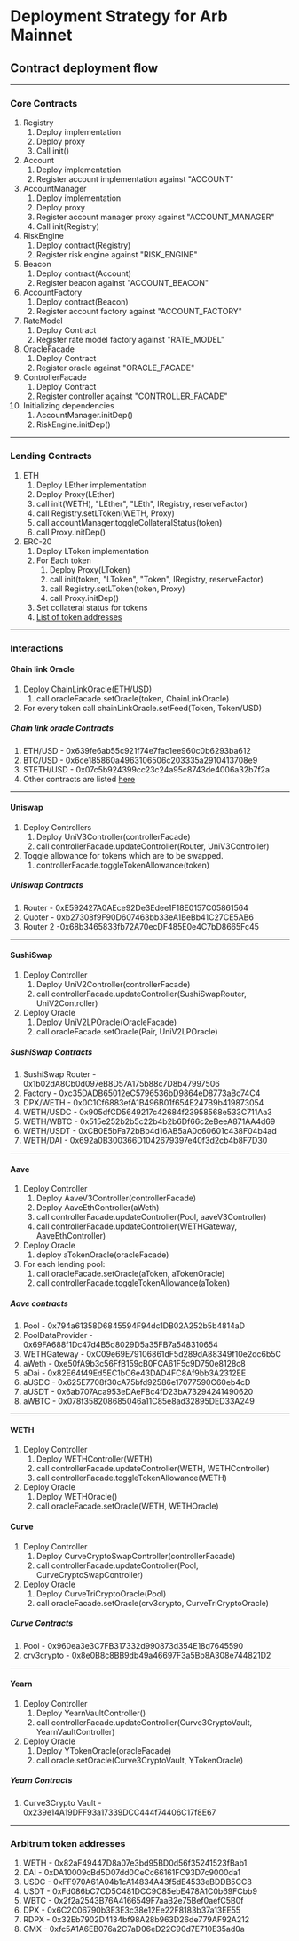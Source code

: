 # Deployment Strategy for Arb Mainnet

## Contract deployment flow

---

### Core Contracts

1. Registry
   1. Deploy implementation
   2. Deploy proxy
   3. Call init()
2. Account
   1. Deploy implementation
   2. Register account implementation against "ACCOUNT"
3. AccountManager
   1. Deploy implementation
   2. Deploy proxy
   3. Register account manager proxy against "ACCOUNT_MANAGER"
   4. Call init(Registry)
4. RiskEngine
   1. Deploy contract(Registry)
   2. Register risk engine against "RISK_ENGINE"
5. Beacon
   1. Deploy contract(Account)
   2. Register beacon against "ACCOUNT_BEACON"
6. AccountFactory
   1. Deploy contract(Beacon)
   2. Register account factory against "ACCOUNT_FACTORY"
7. RateModel
   1. Deploy Contract
   2. Register rate model factory against "RATE_MODEL"
8. OracleFacade
   1. Deploy Contract
   2. Register oracle against "ORACLE_FACADE"
9. ControllerFacade
   1. Deploy Contract
   2. Register controller against "CONTROLLER_FACADE"
10. Initializing dependencies
    1. AccountManager.initDep()
    2. RiskEngine.initDep()

---

### Lending Contracts

1. ETH
   1. Deploy LEther implementation
   2. Deploy Proxy(LEther)
   3. call init(WETH), "LEther", "LEth", IRegistry, reserveFactor)
   4. call Registry.setLToken(WETH, Proxy)
   5. call accountManager.toggleCollateralStatus(token)
   6. call Proxy.initDep()
2. ERC-20
   1. Deploy LToken implementation
   2. For Each token
      1. Deploy Proxy(LToken)
      2. call init(token, "LToken", "Token", IRegistry, reserveFactor)
      3. call Registry.setLToken(token, Proxy)
      4. call Proxy.initDep()
   3. Set collateral status for tokens
   4. [List of token addresses](deployment_strat_arbi.md/#arbitrum-token-addresses)

---

### Interactions

#### Chain link Oracle

1. Deploy ChainLinkOracle(ETH/USD)
    1. call oracleFacade.setOracle(token, ChainLinkOracle)
2. For every token call chainLinkOracle.setFeed(Token, Token/USD)

##### Chain link oracle Contracts

1. ETH/USD - 0x639fe6ab55c921f74e7fac1ee960c0b6293ba612
2. BTC/USD - 0x6ce185860a4963106506c203335a2910413708e9
3. STETH/USD - 0x07c5b924399cc23c24a95c8743de4006a32b7f2a
4. Other contracts are listed [here](https://data.chain.link/arbitrum/mainnet/crypto-usd)

---

#### Uniswap

1. Deploy Controllers
   1. Deploy UniV3Controller(controllerFacade)
   2. call controllerFacade.updateController(Router, UniV3Controller)
2. Toggle allowance for tokens which are to be swapped.
   1. controllerFacade.toggleTokenAllowance(token)

##### Uniswap Contracts

1. Router - 0xE592427A0AEce92De3Edee1F18E0157C05861564
2. Quoter - 0xb27308f9F90D607463bb33eA1BeBb41C27CE5AB6
3. Router 2 -0x68b3465833fb72A70ecDF485E0e4C7bD8665Fc45

---

#### SushiSwap

1. Deploy Controller
   1. Deploy UniV2Controller(controllerFacade)
   2. call controllerFacade.updateController(SushiSwapRouter, UniV2Controller)
2. Deploy Oracle
   1. Deploy UniV2LPOracle(OracleFacade)
   2. call oracleFacade.setOracle(Pair, UniV2LPOracle)

##### SushiSwap Contracts

1. SushiSwap Router - 0x1b02dA8Cb0d097eB8D57A175b88c7D8b47997506
2. Factory - 0xc35DADB65012eC5796536bD9864eD8773aBc74C4
3. DPX/WETH - 0x0C1Cf6883efA1B496B01f654E247B9b419873054
4. WETH/USDC - 0x905dfCD5649217c42684f23958568e533C711Aa3
5. WETH/WBTC - 0x515e252b2b5c22b4b2b6Df66c2eBeeA871AA4d69
6. WETH/USDT - 0xCB0E5bFa72bBb4d16AB5aA0c60601c438F04b4ad
7. WETH/DAI - 0x692a0B300366D1042679397e40f3d2cb4b8F7D30

---

#### Aave

1. Deploy Controller
   1. Deploy AaveV3Controller(controllerFacade)
   2. Deploy AaveEthController(aWeth)
   3. call controllerFacade.updateController(Pool, aaveV3Controller)
   4. call controllerFacade.updateController(WETHGateway, AaveEthController)
2. Deploy Oracle
   1. deploy aTokenOracle(oracleFacade)
3. For each lending pool:
   1. call oracleFacade.setOracle(aToken, aTokenOracle)
   2. call controllerFacade.toggleTokenAllowance(aToken)

##### Aave contracts

1. Pool - 0x794a61358D6845594F94dc1DB02A252b5b4814aD
2. PoolDataProvider - 0x69FA688f1Dc47d4B5d8029D5a35FB7a548310654
3. WETHGateway - 0xC09e69E79106861dF5d289dA88349f10e2dc6b5C
4. aWeth - 0xe50fA9b3c56FfB159cB0FCA61F5c9D750e8128c8
5. aDai - 0x82E64f49Ed5EC1bC6e43DAD4FC8Af9bb3A2312EE
6. aUSDC - 0x625E7708f30cA75bfd92586e17077590C60eb4cD
7. aUSDT - 0x6ab707Aca953eDAeFBc4fD23bA73294241490620
8. aWBTC - 0x078f358208685046a11C85e8ad32895DED33A249

---

#### WETH

1. Deploy Controller
   1. Deploy WETHController(WETH)
   2. call controllerFacade.updateController(WETH, WETHController)
   3. call controllerFacade.toggleTokenAllowance(WETH)
2. Deploy Oracle
   1. Deploy WETHOracle()
   2. call oracleFacade.setOracle(WETH, WETHOracle)

#### Curve

1. Deploy Controller
   1. Deploy CurveCryptoSwapController(controllerFacade)
   2. call controllerFacade.updateController(Pool, CurveCryptoSwapController)
2. Deploy Oracle
   1. Deploy CurveTriCryptoOracle(Pool)
   2. call oracleFacade.setOracle(crv3crypto, CurveTriCryptoOracle)

##### Curve Contracts

1. Pool - 0x960ea3e3C7FB317332d990873d354E18d7645590
2. crv3crypto - 0x8e0B8c8BB9db49a46697F3a5Bb8A308e744821D2

---

#### Yearn

1. Deploy Controller
   1. Deploy YearnVaultController()
   2. call controllerFacade.updateController(Curve3CryptoVault, YearnVaultController)
2. Deploy Oracle
   1. Deploy YTokenOracle(oracleFacade)
   2. call oracle.setOracle(Curve3CryptoVault, YTokenOracle)

##### Yearn Contracts

1. Curve3Crypto Vault - 0x239e14A19DFF93a17339DCC444f74406C17f8E67

---

### Arbitrum token addresses

1. WETH - 0x82aF49447D8a07e3bd95BD0d56f35241523fBab1
2. DAI - 0xDA10009cBd5D07dd0CeCc66161FC93D7c9000da1
3. USDC - 0xFF970A61A04b1cA14834A43f5dE4533eBDDB5CC8
4. USDT - 0xFd086bC7CD5C481DCC9C85ebE478A1C0b69FCbb9
5. WBTC - 0x2f2a2543B76A4166549F7aaB2e75Bef0aefC5B0f
6. DPX - 0x6C2C06790b3E3E3c38e12Ee22F8183b37a13EE55
7. RDPX - 0x32Eb7902D4134bf98A28b963D26de779AF92A212
8. GMX - 0xfc5A1A6EB076a2C7aD06eD22C90d7E710E35ad0a
